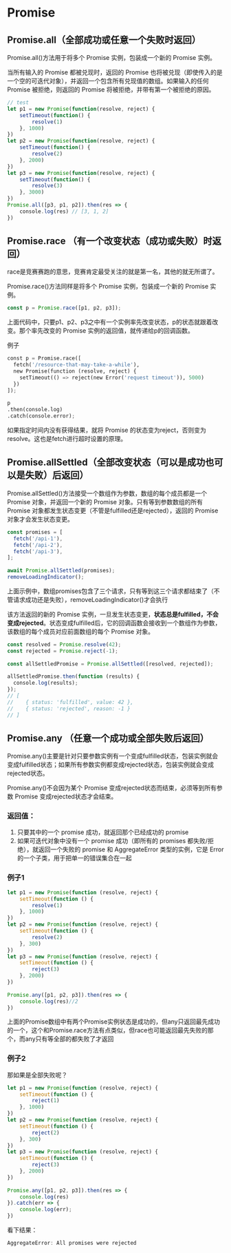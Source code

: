 # Promise
## Promise.all（全部成功或任意一个失败时返回）
Promise.all()方法用于将多个 Promise 实例，包装成一个新的 Promise 实例。

当所有输入的 Promise 都被兑现时，返回的 Promise 也将被兑现（即使传入的是一个空的可迭代对象），并返回一个包含所有兑现值的数组。如果输入的任何 Promise 被拒绝，则返回的 Promise 将被拒绝，并带有第一个被拒绝的原因。

```js
// test
let p1 = new Promise(function(resolve, reject) {
    setTimeout(function() {
        resolve(1)
    }, 1000)
})
let p2 = new Promise(function(resolve, reject) {
    setTimeout(function() {
        resolve(2)
    }, 2000)
})
let p3 = new Promise(function(resolve, reject) {
    setTimeout(function() {
        resolve(3)
    }, 3000)
})
Promise.all([p3, p1, p2]).then(res => {
    console.log(res) // [3, 1, 2]
})
```
## Promise.race （有一个改变状态（成功或失败）时返回）
race是竞赛赛跑的意思，竞赛肯定最受关注的就是第一名，其他的就无所谓了。

Promise.race()方法同样是将多个 Promise 实例，包装成一个新的 Promise 实例。
```js
const p = Promise.race([p1, p2, p3]);
```
上面代码中，只要p1、p2、p3之中有一个实例率先改变状态，p的状态就跟着改变。那个率先改变的 Promise 实例的返回值，就传递给p的回调函数。

例子
```py
const p = Promise.race([
  fetch('/resource-that-may-take-a-while'),
  new Promise(function (resolve, reject) {
    setTimeout(() => reject(new Error('request timeout')), 5000)
  })
]);
​
p
.then(console.log)
.catch(console.error);
```

如果指定时间内没有获得结果，就将 Promise 的状态变为reject，否则变为resolve。这也是fetch进行超时设置的原理。

## Promise.allSettled（全部改变状态（可以是成功也可以是失败）后返回）
Promise.allSettled()方法接受一个数组作为参数，数组的每个成员都是一个 Promise 对象，并返回一个新的 Promise 对象。只有等到参数数组的所有 Promise 对象都发生状态变更（不管是fulfilled还是rejected），返回的 Promise 对象才会发生状态变更。
```js
const promises = [
  fetch('/api-1'),
  fetch('/api-2'),
  fetch('/api-3'),
];
​
await Promise.allSettled(promises);
removeLoadingIndicator();
```

上面示例中，数组promises包含了三个请求，只有等到这三个请求都结束了（不管请求成功还是失败），removeLoadingIndicator()才会执行

该方法返回的新的 Promise 实例，一旦发生状态变更，**状态总是fulfilled，不会变成rejected**。状态变成fulfilled后，它的回调函数会接收到一个数组作为参数，该数组的每个成员对应前面数组的每个 Promise 对象。

```js
const resolved = Promise.resolve(42);
const rejected = Promise.reject(-1);
​
const allSettledPromise = Promise.allSettled([resolved, rejected]);
​
allSettledPromise.then(function (results) {
  console.log(results);
});
// [
//    { status: 'fulfilled', value: 42 },
//    { status: 'rejected', reason: -1 }
// ]
```
## Promise.any （任意一个成功或全部失败后返回）
Promise.any()主要是针对只要参数实例有一个变成fulfilled状态，包装实例就会变成fulfilled状态；如果所有参数实例都变成rejected状态，包装实例就会变成rejected状态。

Promise.any()不会因为某个 Promise 变成rejected状态而结束，必须等到所有参数 Promise 变成rejected状态才会结束。

### 返回值：

1. 只要其中的一个 promise 成功，就返回那个已经成功的 promise
2. 如果可迭代对象中没有一个 promise 成功（即所有的 promises 都失败/拒绝），就返回一个失败的 promise 和 AggregateError 类型的实例，它是 Error 的一个子类，用于把单一的错误集合在一起
### 例子1
```js
let p1 = new Promise(function (resolve, reject) {
    setTimeout(function () {
        resolve(1)
    }, 1000)
})
let p2 = new Promise(function (resolve, reject) {
    setTimeout(function () {
        resolve(2)
    }, 300)
})
let p3 = new Promise(function (resolve, reject) {
    setTimeout(function () {
        reject(3)
    }, 2000)
})
​
Promise.any([p1, p2, p3]).then(res => {
    console.log(res)//2
})
```
上面的Promise数组中有两个Promise实例状态是成功的，但any只返回最先成功的一个，这个和Promise.race方法有点类似，但race也可能返回最先失败的那个，而any只有等全部的都失败了才返回

### 例子2
那如果是全部失败呢？
```js
let p1 = new Promise(function (resolve, reject) {
    setTimeout(function () {
        reject(1)
    }, 1000)
})
let p2 = new Promise(function (resolve, reject) {
    setTimeout(function () {
        reject(2)
    }, 300)
})
let p3 = new Promise(function (resolve, reject) {
    setTimeout(function () {
        reject(3)
    }, 2000)
})
​
Promise.any([p1, p2, p3]).then(res => {
    console.log(res)
}).catch(err => {
    console.log(err);
})
```
看下结果：
```js
AggregateError: All promises were rejected
```
